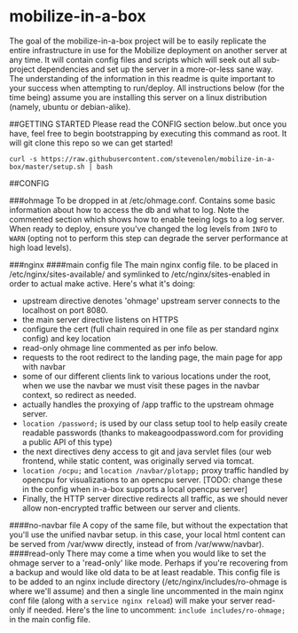 mobilize-in-a-box
=================

The goal of the mobilize-in-a-box project will be to easily replicate the entire infrastructure in use for the Mobilize deployment on another server at any time.  It will contain config files and scripts which will seek out all sub-project dependencies and set up the server in a more-or-less sane way.  The understanding of the information in this readme is quite important to your success when attempting to run/deploy. All instructions below (for the time being) assume you are installing this server on a linux distribution (namely, ubuntu or debian-alike).

##GETTING STARTED
Please read the CONFIG section below..but once you have, feel free to begin bootstrapping by executing this command as root. It will git clone this repo so we can get started!
```
curl -s https://raw.githubusercontent.com/stevenolen/mobilize-in-a-box/master/setup.sh | bash
```

##CONFIG

###ohmage
To be dropped in at /etc/ohmage.conf. Contains some basic information about how to access the db and what to log.  Note the commented section which shows how to enable teeing logs to a log server.  When ready to deploy, ensure you've changed the log levels from `INFO` to `WARN` (opting not to perform this step can degrade the server performance at high load levels).

###nginx
####main config file
The main nginx config file. to be placed in /etc/nginx/sites-available/ and symlinked to /etc/nginx/sites-enabled in order to actual make active.  Here's what it's doing:
  * upstream directive denotes 'ohmage' upstream server connects to the localhost on port 8080.
  * the main server directive listens on HTTPS
   * configure the cert (full chain required in one file as per standard nginx config) and key location
   * read-only ohmage line commented as per info below.
   * requests to the root redirect to the landing page, the main page for app with navbar
   * some of our different clients link to various locations under the root, when we use the navbar we must visit these pages in the navbar context, so redirect as needed. 
   * actually handles the proxying of /app traffic to the upstream ohmage server.
   * `location /password;` is used by our class setup tool to help easily create readable passwords (thanks to makeagoodpassword.com for providing a public API of this type)
   * the next directives deny access to git and java servlet files (our web frontend, while static content, was originally served via tomcat.
   * `location /ocpu;` and `location /navbar/plotapp;` proxy traffic handled by opencpu for visualizations to an opencpu server. [TODO: change these in the config when in-a-box supports a local opencpu server]
   * Finally, the HTTP server directive redirects all traffic, as we should never allow non-encrypted traffic between our server and clients.

####no-navbar file
A copy of the same file, but without the expectation that you'll use the unified navbar setup.  in this case, your local html content can be served from /var/www directly, instead of from /var/www/navbar).
####read-only
There may come a time when you would like to set the ohmage server to a 'read-only' like mode.  Perhaps if you're recovering from a backup and would like old data to be at least readable. This config file is to be added to an nginx include directory (/etc/nginx/includes/ro-ohmage is where we'll assume) and then a single line uncommented in the main nginx conf file (along with a `service nginx reload`) will make your server read-only if needed.  Here's the line to uncomment: `include includes/ro-ohmage;` in the main config file. 
